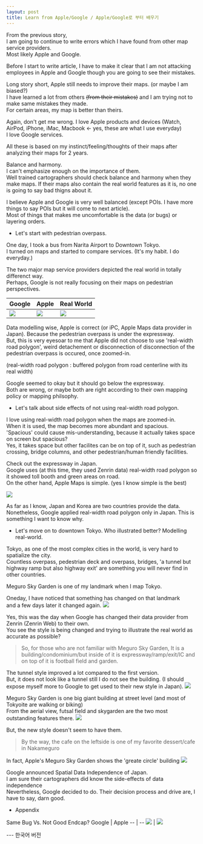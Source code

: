 ```yaml
---
layout: post
title: Learn from Apple/Google / Apple/Google로 부터 배우기
---
```


From the previous story, <br>
I am going to continue to write errors which I have found from other map service providers. <br>
Most likely Apple and Google.

Before I start to write article, I have to make it clear that I am not attacking employees in Apple and Google though you are going to see their mistakes.



Long story short, Apple still needs to improve their maps. (or maybe I am biased?)<br>
I have learned a lot from others ~~(from their mistakes)~~ and I am trying not to make same mistakes they made. <br>
For certain areas, my map is better than theirs. <br>


Again, don't get me wrong. I love Apple products and devices (Watch, AirPod, iPhone, iMac, Macbook <- yes, these are what I use everyday) <br>
I love Google services.


All these is based on my instinct/feeling/thoughts of their maps after analyzing their maps for 2 years.








Balance and harmony. <br>
I can't emphasize enough on the importance of them. <br>
Well trained cartographers should check balance and harmony when they make maps. If their maps also contain the real world features as it is, no one is going to say bad thigns about it.



I believe Apple and Google is very well balanced (except POIs. I have more things to say POIs but it will come to next article).<br>
Most of things that makes me uncomfortable is the data (or bugs) or layering orders.





- Let's start with pedestrian overpass.

One day, I took a bus from Narita Airport to Downtown Tokyo. <br>
I turned on maps and started to compare services. (It's my habit. I do everyday.) <br>

The two major map service providers depicted the real world in totally differenct way. <br>
Perhaps, Google is not really focusing on their maps on pedestrian perspectives.


Google | Apple | Real World
-- | -- | --
![](https://github.com/pil0706/pil0706.github.io/blob/master/screenshots/2nd/overpass_google.gif) | ![](https://github.com/pil0706/pil0706.github.io/blob/master/screenshots/2nd/overpass_apple.gif) | ![](https://github.com/pil0706/pil0706.github.io/blob/master/screenshots/2nd/overpass_real.png)





Data modelling wise, Apple is correct (or iPC, Apple Maps data provider in Japan). Because the pedestrian overpass is under the expressway.<br>
But, this is very eyesoar to me that Apple did not choose to use 'real-width road polygon', weird detachement or disconnection of disconnection of the pedestrian overpass is occured, once zoomed-in. <br>

(real-width road polygon : buffered polygon from road centerline with its real width)

Google seemed to okay but it should go below the expressway.<br>
Both are wrong, or maybe both are right according to their own mapping policy or mapping philsophy.




- Let's talk about side effects of not using real-width road polygon.

I love using real-width road polygon when the maps are zoomed-in.<br>
When it is used, the map becomes more abundant and spacious. <br>
'Spacious' could cause mis-understanding, because it actually takes space on screen but spacious? <br>
Yes, it takes space but other facilites can be on top of it, such as pedestrian crossing, bridge columns, and other pedestrian/human friendly facilities.



Check out the expressway in Japan. <br>
Google uses (at this time, they used Zenrin data) real-width road polygon so it showed toll booth and green areas on road.<br>
On the other hand, Apple Maps is simple. (yes I know simple is the best)<br>

![](https://github.com/pil0706/pil0706.github.io/blob/master/screenshots/2nd/tg_aVsg.gif)


As far as I know, Japan and Korea are two countries provide the data.<br>
Nonetheless, Google applied real-width road polygon only in Japan. This is something I want to know why.








- Let's move on to downtown Tokyo. Who illustrated better? Modelling real-world.


Tokyo, as one of the most complex cities in the world, is very hard to spatialize the city. <br>
Countless overpass, pedestrian deck and overpass, bridges, 'a tunnel but highway ramp but also highway exit' are something you will never find in other countries.<br>

Meguro Sky Garden is one of my landmark when I map Tokyo.

Oneday, I have noticed that something has changed on that landmark <br>
and a few days later it changed again.
![](https://github.com/pil0706/pil0706.github.io/blob/master/screenshots/2nd/meguro_google.gif)

Yes, this was the day when Google has changed their data provider from Zenrin (Zenrin Web) to their own.<br> 
You see the style is being changed and trying to illustrate the real world as accurate as possible?





> So, for those who are not familiar with Meguro Sky Garden,
> It is a building/condominium/but inside of it is expressway/ramp/exit/IC and on top of it is football field and garden.



The tunnel style improved a lot compared to the first version. <br>
But, it does not look like a tunnel still I do not see the building. (I should expose myself more to Google to get used to their new style in Japan).
![](https://github.com/pil0706/pil0706.github.io/blob/master/screenshots/2nd/meguro_now.png)


Meguro Sky Garden is one big giant building at street level (and most of Tokyoite are walking or biking)<br>
From the aerial view, futsal field and skygarden are the two most outstanding features there.
![](https://github.com/pil0706/pil0706.github.io/blob/master/screenshots/2nd/meguro_now_streetlevel.png)


But, the new style doesn't seem to have them.<br>
> By the way, the cafe on the leftside is one of my favorite dessert/cafe in Nakameguro

In fact, Apple's Meguro Sky Garden shows the 'greate circle' building
![](https://github.com/pil0706/pil0706.github.io/blob/master/screenshots/2nd/apple_megro_building.png)










Google announced Spatial Data Independence of Japan. <br>
I am sure their cartographers did know the side-effects of data independence <br>
Nevertheless, Google decided to do. Their decision process and drive are, I have to say, darn good.










- Appendix

Same Bug Vs. Not Good Endcap?
Google | Apple
-- | --
![](https://github.com/pil0706/pil0706.github.io/blob/master/screenshots/2nd/google_bug.gif) | ![](https://github.com/pil0706/pil0706.github.io/blob/master/screenshots/2nd/apple_bug.gif)







--- 한국어 버전